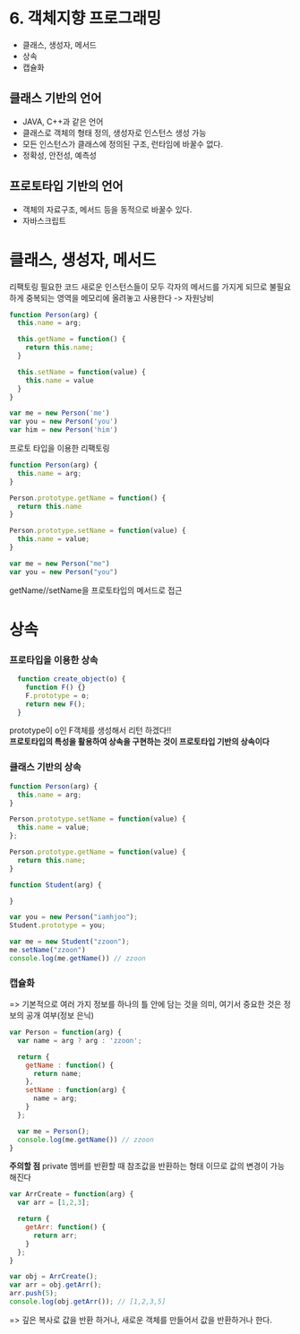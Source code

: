 # 6. 객체지향 프로그래밍

* 클래스, 생성자, 메서드
* 상속
* 캡슐화

클래스 기반의 언어
-----
* JAVA, C++과 같은 언어
* 클래스로 객체의 형태 정의, 생성자로 인스턴스 생성 가능
* 모든 인스턴스가 클래스에 정의된 구조, 런타임에 바꿀수 없다.
* 정확성, 안전성, 예측성

프로토타입 기반의 언어
-----
* 객체의 자료구조, 메서드 등을 동적으로 바꿀수 있다.
* 자바스크립트


클래스, 생성자, 메서드
=====

리팩토링 필요한 코드
새로운 인스턴스들이 모두 각자의 메서드를 가지게 되므로 불필요하게 중복되는 영역을 메모리에 올려놓고 사용한다 -> 자원낭비
```javascript
function Person(arg) {
  this.name = arg;

  this.getName = function() {
    return this.name;
  }

  this.setName = function(value) {
    this.name = value
  }
}

var me = new Person('me')
var you = new Person('you')
var him = new Person('him')
```

프로토 타입을 이용한 리팩토링
```javascript
function Person(arg) {
  this.name = arg;
}

Person.prototype.getName = function() {
  return this.name
}

Person.prototype.setName = function(value) {
  this.name = value;
}

var me = new Person("me")
var you = new Person("you")
```

getName//setName을 프로토타입의 메서드로 접근

상속
===

### 프로타입을 이용한 상속

```javascript
  function create_object(o) {
    function F() {}
    F.prototype = o;
    return new F();
  }
```

prototype이 o인 F객체를 생성해서 리턴 하겠다!!   
**프로토타입의 특성을 활용하여 상속을 구현하는 것이 프로토타입 기반의 상속이다**   


### 클래스 기반의 상속

```javascript
function Person(arg) {
  this.name = arg;
}

Person.prototype.setName = function(value) {
  this.name = value;
};

Person.prototype.getName = function(value) {
  return this.name;
}

function Student(arg) {

}

var you = new Person("iamhjoo");
Student.prototype = you;

var me = new Student("zzoon");
me.setName("zzoon")
console.log(me.getName()) // zzoon
```

### 캡슐화
=> 기본적으로 여러 가지 정보를 하나의 틀 안에 담는 것을 의미, 여기서 중요한 것은 정보의 공개 여부(정보 은닉)

```javascript
var Person = function(arg) {
  var name = arg ? arg : 'zzoon';

  return {
    getName : function() {
      return name;
    },
    setName : function(arg) {
      name = arg;
    }
  };

  var me = Person();
  console.log(me.getName()) // zzoon
}
```

**주의할 점**
private 멤버를 반환할 때 참조값을 반환하는 형태 이므로 값의 변경이 가능해진다
```javascript
var ArrCreate = function(arg) {
  var arr = [1,2,3];

  return {
    getArr: function() {
      return arr;
    }
  };
}

var obj = ArrCreate();
var arr = obj.getArr();
arr.push(5);
console.log(obj.getArr()); // [1,2,3,5]
```

=> 깊은 복사로 값을 반환 하거나, 새로운 객체를 만들어서 값을 반환하거나 한다.


